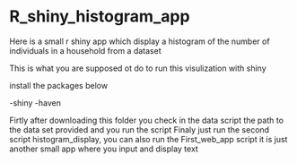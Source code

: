 # R_shiny_histogram_app

Here is a small r shiny app which display a histogram of the number of individuals in a household from a dataset

This is what you are supposed ot do to run this visulization with shiny

install the packages below

-shiny
-haven

Firtly after downloading this folder you check in the data script the path to the data set provided and you run the script
Finaly just run the second script histogram_display, you can also run the First_web_app script it is just another small app where you input and display text

